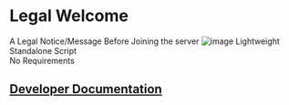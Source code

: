 # Legal Welcome
A Legal Notice/Message Before Joining the server
![image](https://user-images.githubusercontent.com/90725541/189305550-7d4940d7-b955-4dde-9e93-b4fc6ac5b077.png)
Lightweight Standalone Script\
No Requirements
## [Developer Documentation](https://github.com/IMS-Network/Andrada-City/wiki/Andrada-Legal-Welcome-Screen)
